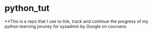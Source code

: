 # python_tut
**This is a repo that I use to link, track and continue the progress of my python learning joruney for sysadmin by Google on coursera.
